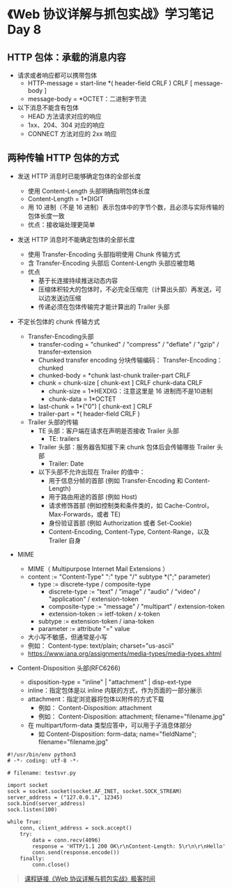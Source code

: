 # 《Web 协议详解与抓包实战》学习笔记 Day 8

## HTTP 包体：承载的消息内容

* 请求或者响应都可以携带包体
  - HTTP-message = start-line *( header-field CRLF ) CRLF [ message-body ]
  - message-body = *OCTET：二进制字节流
* 以下消息不能含有包体
  - HEAD 方法请求对应的响应
  - 1xx、204、304 对应的响应
  - CONNECT 方法对应的 2xx 响应

## 两种传输 HTTP 包体的方式

* 发送 HTTP 消息时已能够确定包体的全部长度
  - 使用 Content-Length 头部明确指明包体长度
  - Content-Length = 1*DIGIT
  - 用 10 进制（不是 16 进制）表示包体中的字节个数，且必须与实际传输的包体长度一致
  - 优点：接收端处理更简单
* 发送 HTTP 消息时不能确定包体的全部长度
  - 使用 Transfer-Encoding 头部指明使用 Chunk 传输方式
  - 含 Transfer-Encoding 头部后 Content-Length 头部应被忽略
  - 优点
    - 基于长连接持续推送动态内容
    - 压缩体积较大的包体时，不必完全压缩完（计算出头部）再发送，可以边发送边压缩
    - 传递必须在包体传输完才能计算出的 Trailer 头部
* 不定长包体的 chunk 传输方式
  - Transfer-Encoding头部
    - transfer-coding = "chunked" / "compress" / "deflate" / "gzip" / transfer-extension
    - Chunked transfer encoding 分块传输编码： Transfer-Encoding：chunked
    - chunked-body = *chunk last-chunk trailer-part CRLF
    - chunk = chunk-size [ chunk-ext ] CRLF chunk-data CRLF
      - chunk-size = 1*HEXDIG：注意这里是 16 进制而不是10进制
      - chunk-data = 1*OCTET
    - last-chunk = 1*("0") [ chunk-ext ] CRLF
    - trailer-part = *( header-field CRLF )
  - Trailer 头部的传输
    - TE 头部：客户端在请求在声明是否接收 Trailer 头部
      - TE: trailers
    - Trailer 头部：服务器告知接下来 chunk 包体后会传输哪些 Trailer 头部
      - Trailer: Date
    - 以下头部不允许出现在 Trailer 的值中：
      - 用于信息分帧的首部 (例如 Transfer-Encoding 和 Content-Length)
      - 用于路由用途的首部 (例如 Host)
      - 请求修饰首部 (例如控制类和条件类的，如 Cache-Control，Max-Forwards，或者 TE)
      - 身份验证首部 (例如 Authorization 或者 Set-Cookie)
      - Content-Encoding, Content-Type, Content-Range，以及 Trailer 自身

* MIME
  - MIME（ Multipurpose Internet Mail Extensions ）
  - content := "Content-Type" ":" type "/" subtype *(";" parameter)
    - type := discrete-type / composite-type
      - discrete-type := "text" / "image" / "audio" / "video" / "application" / extension-token
      - composite-type := "message" / "multipart" / extension-token
      - extension-token := ietf-token / x-token
    - subtype := extension-token / iana-token
    - parameter := attribute "=" value
  - 大小写不敏感，但通常是小写
  - 例如： Content-type: text/plain; charset="us-ascii"
  - https://www.iana.org/assignments/media-types/media-types.xhtml

* Content-Disposition 头部(RFC6266)
  - disposition-type = "inline" | "attachment" | disp-ext-type
  - inline：指定包体是以 inline 内联的方式，作为页面的一部分展示
  - attachment：指定浏览器将包体以附件的方式下载
    - 例如： Content-Disposition: attachment
    - 例如： Content-Disposition: attachment; filename="filename.jpg"
  - 在 multipart/form-data 类型应答中，可以用于子消息体部分
    - 如 Content-Disposition: form-data; name="fieldName"; filename="filename.jpg"

```
#!/usr/bin/env python3
# -*- coding: utf-8 -*-

# filename: testsvr.py

import socket
sock = socket.socket(socket.AF_INET, socket.SOCK_STREAM)
server_address = ("127.0.0.1", 12345)
sock.bind(server_address)
sock.listen(100)

while True:
    conn, client_address = sock.accept()
    try:
        data = conn.recv(4096)
        response = 'HTTP/1.1 200 OK\r\nContent-Length: 5\r\n\r\nHello'
        conn.send(response.encode())
    finally:
        conn.close()
```

> [课程链接《Web 协议详解与抓包实战》极客时间](http://gk.link/a/11UWp)
